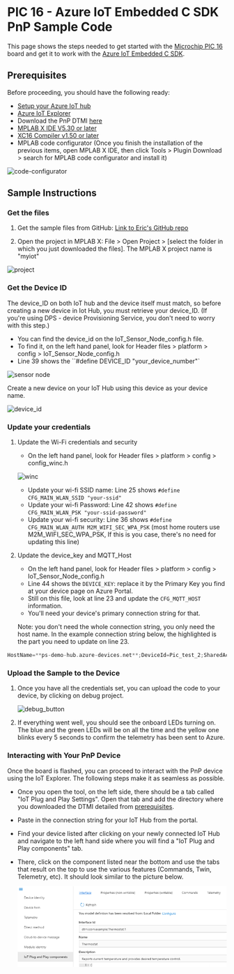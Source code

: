 # PIC 16 - Azure IoT Embedded C SDK PnP Sample Code

This page shows the steps needed to get started with the [Microchip PIC 16](https://www.microchip.com/developmenttools/ProductDetails/AC164164) board and get it to work with the [Azure IoT Embedded C SDK](https://github.com/Azure/azure-sdk-for-c/tree/master/sdk/iot).

## Prerequisites

Before proceeding, you should have the following ready:

- [Setup your Azure IoT hub](https://github.com/Azure/azure-iot-device-ecosystem/blob/master/setup_iothub.md)
- [Azure IoT Explorer](https://github.com/Azure/azure-iot-explorer/releases)
- Download the PnP DTMI [here](https://github.com/Azure/opendigitaltwins-dtdl/blob/master/DTDL/v2/samples/Thermostat.json)
- [MPLAB X IDE V5.30 or later](https://www.microchip.com/mplab/mplab-x-ide)
- [XC16 Compiler v1.50 or later](https://www.microchip.com/mplab/compilers)
- MPLAB code configurator (Once you finish the installation of the previous items, open MPLAB X IDE, then click Tools > Plugin Download > search for MPLAB code configurator and install it)

![code-configurator](docs/Images/code_configurator.png)  

## Sample Instructions

### Get the files

1. Get the sample files from GitHub: [Link to Eric's GitHub repo](https://garage-06.visualstudio.com/MicrochipIoT%202027%2088114/_git/PIC_IoT?version=GBmaster)

2. Open the project in MPLAB X: File > Open Project > [select the folder in which you just downloaded the files]. The MPLAB X project name is "myiot"

![project](docs/Images/project.png)

### Get the Device ID

The device_ID on both IoT hub and the device itself must match, so before creating a new device in Iot Hub, you must retrieve your device_ID. (If you're using DPS - device Provisioning Service, you don't need to worry with this step.)

- You can find the device_id on the IoT_Sensor_Node_config.h file.
- To find it, on the left hand panel, look for Header files > platform > config > IoT_Sensor_Node_config.h
- Line 39 shows the ``#define DEVICE_ID "your_device_number"`

![sensor node](docs/Images/sensor_node.png)

Create a new device on your IoT Hub using this device as your device name.

![device_id](docs/Images/device_id.png)  

### Update your credentials

1. Update the Wi-Fi credentials and security

    - On the left hand panel, look for Header files > platform > config > config_winc.h

    ![winc](docs/Images/conf_winc.png)

    - Update your wi-fi SSID name: Line 25 shows `#define CFG_MAIN_WLAN_SSID "your-ssid"`
    - Update your wi-fi Password:  Line 42 shows `#define CFG_MAIN_WLAN_PSK "your-ssid-password"`
    - Update your wi-fi security: Line 36 shows `#define CFG_MAIN_WLAN_AUTH M2M_WIFI_SEC_WPA_PSK` (most home routers use M2M_WIFI_SEC_WPA_PSK, If this is you case, there's no need for updating this line)

2. Update the device_key and MQTT_Host

    - On the left hand panel, look for Header files > platform > config > IoT_Sensor_Node_config.h
    - Line 44 shows the `DEVICE_KEY`: replace it by the Primary Key you find at your device page on Azure Portal.
    - Still on this file, look at line 23 and update the `CFG_MQTT_HOST` information.
    - You'll need your device's primary connection string for that.

    Note: you don't need the whole connection string, you only need the host name. In the example connection string below, the highlighted is the part you need to update on line 23.

```c
HostName=**ps-demo-hub.azure-devices.net**;DeviceId=Pic_test_2;SharedAccessKey=PaPq+m4gtXvYs=
```

### Upload the Sample to the Device

1. Once you have all the credentials set, you can upload the code to your device, by clicking on debug project.

    ![debug_button](docs/Images/debug_button.png)

2. If everything went well, you should see the onboard LEDs turning on. The blue and the green LEDs will be on all the time and the yellow one blinks every 5 seconds to confirm the telemetry has been sent to Azure.

### Interacting with Your PnP Device

Once the board is flashed, you can proceed to interact with the PnP device using the IoT Explorer. The following steps make it as seamless as possible.

- Once you open the tool, on the left side, there should be a tab called "IoT Plug and Play Settings". Open that tab and add the directory where you downloaded the DTMI detailed from [prerequisites](#prerequisites).
- Paste in the connection string for your IoT Hub from the portal.
- Find your device listed after clicking on your newly connected IoT Hub and navigate to the left hand side where you will find a "IoT Plug and Play components" tab.
- There, click on the component listed near the bottom and use the tabs that result on the top to use the various features (Commands, Twin, Telemetry, etc). It should look similar to the picture below.

    ![Iot Explorer](./docs/Images/iotexplorer.png)
